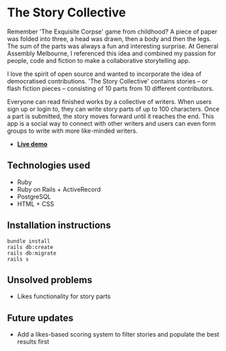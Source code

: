 # The Story Collective

Remember 'The Exquisite Corpse' game from childhood? A piece of paper was folded into three, a head was drawn, then a body and then the legs. The sum of the parts was always a fun and interesting surprise. At General Assembly Melbourne, I referenced this idea and combined my passion for people, code and fiction to make a collaborative storytelling app.

I love the spirit of open source and wanted to incorporate the idea of democratised contributions. 'The Story Collective' contains stories – or flash fiction pieces – consisting of 10 parts from 10 different contributors.

Everyone can read finished works by a collective of writers. When users sign up or login to, they can write story parts of up to 100 characters. Once a part is submitted, the story moves forward until it reaches the end. This app is a social way to connect with other writers and users can even form groups to write with more like-minded writers.

- **[Live demo]()**

## Technologies used
- Ruby
- Ruby on Rails + ActiveRecord
- PostgreSQL
- HTML + CSS

## Installation instructions
```
bundle install
rails db:create
rails db:migrate
rails s
```

## Unsolved problems
- Likes functionality for story parts

## Future updates
- Add a likes-based scoring system to filter stories and populate the best results first
